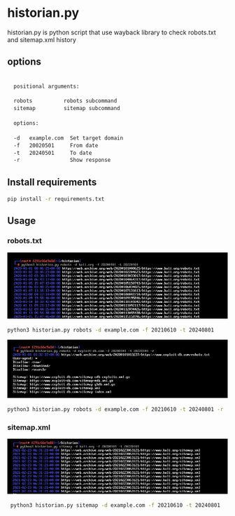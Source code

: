 # historian.py
historian.py is python script that use wayback library to check robots.txt and sitemap.xml history

## options
```bash

  positional arguments:

  robots          robots subcommand
  sitemap         sitemap subcommand
  
  options:
  
  -d   example.com  Set target domain
  -f   20020501     From date
  -t   20240501     To date
  -r                Show response
```
## Install requirements 
 ```bash
 pip install -r requirements.txt
 ```
## Usage
### robots.txt
![Drag Racing](output/output1.png)

 ```bash
 python3 historian.py robots -d example.com -f 20210610 -t 20240801
 ```
![Drag Racing](output/output2.png)
 ```bash
 python3 historian.py robots -d example.com -f 20210610 -t 20240801 -r
 ```


### sitemap.xml
![Drag Racing](output/output3.png)
```bash
 python3 historian.py sitemap -d example.com -f 20210610 -t 20240801
```
